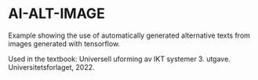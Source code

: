 # AI-ALT-IMAGE

Example showing the use of automatically generated alternative texts from images generated with tensorflow.

Used in the textbook: Universell uforming av IKT systemer 3. utgave. Universitetsforlaget, 2022.
